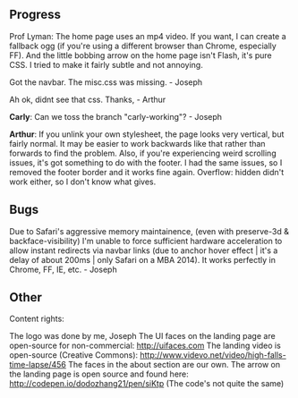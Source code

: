 ## Progress

Prof Lyman: The home page uses an mp4 video. If you want, I can create a fallback ogg (if you're using a different browser than Chrome, especially FF). And the little bobbing arrow on the home page isn't Flash, it's pure CSS. I tried to make it fairly subtle and not annoying.

Got the navbar. The misc.css was missing. - Joseph

Ah ok, didnt see that css. Thanks, - Arthur

**Carly**: Can we toss the branch "carly-working"? - Joseph

**Arthur**: If you unlink your own stylesheet, the page looks very vertical, but fairly normal. It may be easier to work backwards like that rather than forwards to find the problem. Also, if you're experiencing weird scrolling issues, it's got something to do with the footer. I had the same issues, so I removed the footer border and it works fine again. Overflow: hidden didn't work either, so I don't know what gives.

## Bugs

Due to Safari's aggressive memory maintainence, (even with preserve-3d & backface-visibility) I'm unable to force sufficient hardware acceleration to allow instant redirects via navbar links (due to anchor hover effect | it's a delay of about 200ms | only Safari on a MBA 2014). It works perfectly in Chrome, FF, IE, etc. - Joseph




## Other


Content rights:

The logo was done by me, Joseph
The UI faces on the landing page are open-source for non-commercial: http://uifaces.com
The landing video is open-source (Creative Commons): http://www.videvo.net/video/high-falls-time-lapse/456
The faces in the about section are our own.
The arrow on the landing page is open source and found here: http://codepen.io/dodozhang21/pen/siKtp (The code's not quite the same)

